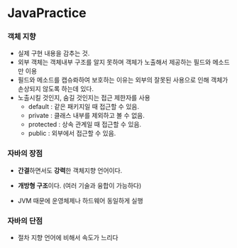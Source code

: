 # JavaPractice

### 객체 지향

- 실제 구현 내용을 감추는 것.
- 외부 객체는 객체내부 구조를 알지 못하며 객체가 노출해서 제공하는 필드와 메소드만 이용
- 필드와 메소드를 캡슈롸하여 보호하는 이유는 외부의 잘못된 사용으로 인해 객체가 손상되지 않도록 하는데 있다.
- 노출시킬 것인지, 숨길 것인지는 접근 제한자를 사용
    - default : 같은 패키지일 때 접근할 수 있음.
    - private : 클래스 내부를 제외하고 볼 수 없음.
    - protected : 상속 관계일 때 접근할 수 있음.
    - public : 외부에서 접근할 수 있음.

### 자바의 장점
- **간결**하면서도 **강력**한 객체지향 언어이다.

- **개방형 구조**이다. (여러 기술과 융합이 가능하다)

- JVM 때문에 운영체제나 하드웨어 동일하게 실행

### 자바의 단점
- 절차 지향 언어에 비해서 속도가 느리다
